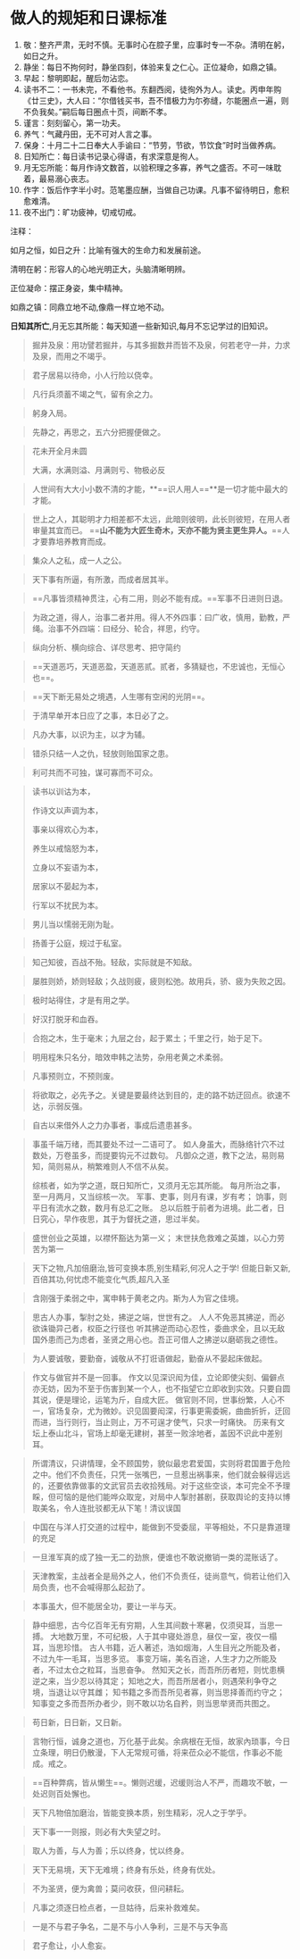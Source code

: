# 做人的规矩和日课标准

1. 敬：整齐严肃，无时不慎。无事时心在腔子里，应事时专一不杂。清明在躬，如日之升。
2. 静坐：每日不拘何时，静坐四刻，体验来复之仁心。正位凝命，如鼎之镇。
3. 早起：黎明即起，醒后勿沾恋。
4. 读书不二：一书未完，不看他书。东翻西阅，徒徇外为人。读史。丙申年购《廿三史》，大人曰：“尔借钱买书，吾不惜极力为尓弥缝，尓能圈点一遍，则不负我矣。”嗣后每日圈点十页，间断不孝。
5. 谨言：刻刻留心，第一功夫。
6. 养气：气藏丹田，无不可对人言之事。
7. 保身：十月二十二日奉大人手谕曰：“节劳，节欲，节饮食”时时当做养病。
8. 日知所亡：每日读书记录心得语，有求深意是徇人。
9. 月无忘所能：每月作诗文数首，以验积理之多寡，养气之盛否。不可一味耽着，最易溺心丧志。
10. 作字：饭后作字半小时。范笔墨应酬，当做自己功课。凡事不留待明日，愈积愈难清。
11. 夜不出门：旷功疲神，切戒切戒。



注释：

如月之恒，如日之升：比喻有强大的生命力和发展前途。

清明在躬：形容人的心地光明正大，头脑清晰明辨。

正位凝命：摆正身姿，集中精神。

如鼎之镇：同鼎立地不动,像鼎一样立地不动。

**日知其所亡**,月无忘其所能：每天知道一些新知识,每月不忘记学过的旧知识。

> 掘井及泉：用功譬若掘井，与其多掘数井而皆不及泉，何若老守一井，力求及泉，而用之不竭乎。

> 君子居易以待命，小人行险以侥幸。

> 凡行兵须蓄不竭之气，留有余之力。

> 躬身入局。

> 先静之，再思之，五六分把握便做之。

> 花未开全月未圆
>
> 大满，水满则溢、月满则亏、物极必反

> 人世间有大大小小数不清的才能，**==识人用人==**是一切才能中最大的才能。

> 世上之人，其聪明才力相差都不太远，此暗则彼明，此长则彼短，在用人者审量其宜而已。
> ==**山不能为大匠生奇木，天亦不能为贤主更生异人。**==人才要靠培养教育而成。

> 集众人之私，成一人之公。

> 天下事有所逼，有所激，而成者居其半。

> ==凡事皆须精神贯注，心有二用，则必不能有成。==军事不日进则日退。

> 为政之道，得人，治事二者并用。得人不外四事：曰广收，慎用，勤教，严绳。治事不外四端：曰经分、轮合，祥思，约守。

> 纵向分析、横向综合、详尽思考、把守简约

> ==天道恶巧，天道恶盈，天道恶贰。贰者，多猜疑也，不忠诚也，无恒心也==。

> ==天下断无易处之境遇，人生哪有空闲的光阴==。

> 于清早单开本日应了之事，本日必了之。

> 凡办大事，以识为主，以才为辅。

> 错杀只结一人之仇，轻放则贻国家之患。

> 利可共而不可独，谋可寡而不可众。

> 读书以训诂为本，
>
> 作诗文以声调为本，
>
> 事亲以得欢心为本，
>
> 养生以戒恼怒为本，
>
> 立身以不妄语为本，
>
> 居家以不晏起为本，
>
> 行军以不扰民为本。

> 男儿当以懦弱无刚为耻。

> 扬善于公庭，规过于私室。

> 知己知彼，百战不殆。轻敌，实际就是不知敌。

> 屡胜则娇，娇则轻敌；久战则疲，疲则松弛。故用兵，骄、疲为失败之因。

> 极时站得住，才是有用之学。

> 好汉打脱牙和血吞。

> 合抱之木，生于毫末；九层之台，起于累土；千里之行，始于足下。

> 明用程朱只名分，暗效申韩之法势，杂用老黄之术柔弱。

> 凡事预则立，不预则废。

> 将欲取之，必先予之。关键是要最终达到目的，走的路不妨迂回点。欲速不达，示弱反强。

> 自古以来借外人之力办事者，事成后遗患甚多。

> 事虽千端万绪，而其要处不过一二语可了。
> 如人身虽大，而脉络针穴不过数处，万卷虽多，而提要钩元不过数句。
> 凡御众之道，教下之法，易则易知，简则易从，稍繁难则人不信不从矣。
>
> 综核者，如为学之道，既日知所亡，又须月无忘其所能。
> 每月所治之事，至一月两月，又当综核一次。
> 军事、吏事，则月有课，岁有考；
> 饷事，则平日有流水之数，数月有总汇之账。
> 总以后胜于前者为进境。此二者，日日究心，早作夜思，其于为督抚之道，思过半矣。

> 盛世创业之英雄，以襟怀豁达为第一义；
> 末世扶危救难之英雄，以心力劳苦为第一

> 天下之物,凡加倍磨治,皆可变换本质,别生精彩,何况人之于学!
> 但能日新又新,百倍其功,何忧虑不能变化气质,超凡入圣

> 含刚强于柔弱之中，寓申韩于黄老之内。斯为人为官之佳境。

>思古人办事，掣肘之处，拂逆之端，世世有之。
>人人不免恶其拂逆，而必欲诛锄异己者，权臣之行径也
>听其拂逆而动心忍性，委曲求全，且以无敌国外患而己为虑者，圣贤之用心也。吾正可借人之拂逆以磨砺我之德性。

> 为人要诚敬，要勤奋，诚敬从不打诳语做起，勤奋从不晏起床做起。

> 作文与做官并不是一回事。
> 作文以见深识闳为佳，立论即使尖刻、偏僻点亦无妨，因为不至于伤害到某一个人，也不指望它立即收到实效。只要自圆其说，便是理论，运笔为斤，自成大匠。
> 做官则不同，世事纷繁，人心不一，官场复杂，尤为微妙。识见固要闳深，行事更需委婉，曲曲折折，迂回而进，当行则行，当止则止，万不可逞才使气，只求一时痛快。
> 历来有文坛上泰山北斗，官场上却毫无建树，甚至一败涂地者，盖因不识此中差别耳。

> 所谓清议，只讲情理，全不顾国势，貌似最忠君爱国，实则将君国置于危险之中。他们不负责任，只凭一张嘴巴，一旦惹出祸事来，他们就会躲得远远的，还要依靠做事的文武官员去收拾残局。对于这些空谈，本可完全不予理睬，但可恼的是他们能哗众取宠，对局中人掣肘甚剧，获取舆论的支持以博取美名，令人连批驳都无从下笔！清议误国

> 中国在与洋人打交道的过程中，能做到不受委屈，平等相处，不只是靠道理的充足

> 一旦淮军真的成了独一无二的劲旅，便谁也不敢说撤销一类的混账话了。

> 天津教案，主战者全是局外之人，他们不负责任，徒尚意气，倘若让他们入局负责，也不会喊得那么起劲了。

> 本事虽大，但不能居全功，要让一半与天。

>静中细思，古今亿百年无有穷期，人生其间数十寒暑，仅须臾耳，当思一搏。
>大地数万里，不可纪极，人于其中寝处游息，昼仅一室，夜仅一榻耳，当思珍惜。
>古人书籍，近人著述，浩如烟海，人生目光之所能及者，不过九牛一毛耳，当思多览。
>事变万端，美名百途，人生才力之所能及者，不过太仓之粒耳，当思奋争。
>然知天之长，而吾所历者短，则忧患横逆之来，当少忍以待其定；
>知地之大，而吾所居者小，则遇荣利争夺之境，当退让以守其雌；
>知书籍之多而吾所见者寡，则当思择善而约守之；
>知事变之多而吾所办者少，则不敢以功名自矜，则当思举贤而共图之。

> 苟日新，日日新，又日新。

> 言物行恒，诚身之道也，万化基于此矣。余病根在无恒，故家內琐事，今日立条理，明日仍散漫，下人无常规可循，将来莅众必不能信，作事必不能成。戒之。

> ==百种弊病，皆从懒生==。懒则迟缓，迟缓则治人不严，而趣攻不敏，一处迟则百处懈也。

> 天下凡物倍加磨治，皆能变换本质，别生精彩，况人之于学乎。

> 天下事一一则报，则必有大失望之时。

> 取人为善，与人为善；乐以终身，忧以终身。

> 天下无易境，天下无难境；终身有乐处，终身有优处。

> 不为圣贤，便为禽兽；莫问收获，但问耕耘。

> 凡事之须逐日检点者，一旦姑待，后来补救难矣。

>  一是不与君子争名，二是不与小人争利，三是不与天争高

> 君子愈让，小人愈妄。